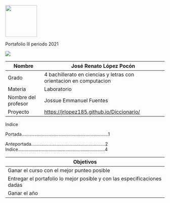 <img width=100px; src="https://jefuentes80.github.io/starup_scl/img/logo_SCL%20(3).png">

Portafolio lll periodo 2021

<img src="https://p1.pikrepo.com/preview/623/487/html-code-on-laptop-computer.jpg">

|  Nombre | José Renato López Pocón | 
| ------------ | ------------ |
|  Grado | 4 bachillerato en ciencias y letras con orientacion en computacion  |
| Materia | Laboratorio |
| Nombre del profesor | Jossue Emmanuel Fuentes|
| Proyecto | https://jrlopez185.github.io/Diccionario/ |

Indice

Portada....................................................................1

Anteportada..........................................................2
Indice....................................................................4

| Objetivos|
| ------------ |
| Ganar el curso con el mejor punteo posible  |
| Entregar el portafolio lo mejor posible y con las especificaciones dadas  |
| Ganar el año  |











